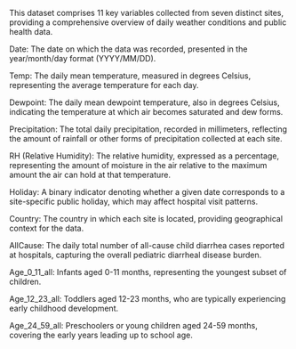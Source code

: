 This dataset comprises 11 key variables collected from seven distinct sites, providing a comprehensive overview of daily weather conditions and public health data.

Date: The date on which the data was recorded, presented in the year/month/day format (YYYY/MM/DD).

Temp: The daily mean temperature, measured in degrees Celsius, representing the average temperature for each day.

Dewpoint: The daily mean dewpoint temperature, also in degrees Celsius, indicating the temperature at which air becomes saturated and dew forms.

Precipitation: The total daily precipitation, recorded in millimeters, reflecting the amount of rainfall or other forms of precipitation collected at each site.

RH (Relative Humidity): The relative humidity, expressed as a percentage, representing the amount of moisture in the air relative to the maximum amount the air can hold at that temperature.

Holiday: A binary indicator denoting whether a given date corresponds to a site-specific public holiday, which may affect hospital visit patterns.

Country: The country in which each site is located, providing geographical context for the data.

AllCause: The daily total number of all-cause child diarrhea cases reported at hospitals, capturing the overall pediatric diarrheal disease burden.

Age_0_11_all: Infants aged 0-11 months, representing the youngest subset of children.

Age_12_23_all: Toddlers aged 12-23 months, who are typically experiencing early childhood development.

Age_24_59_all: Preschoolers or young children aged 24-59 months, covering the early years leading up to school age.
